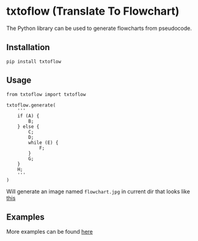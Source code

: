 # txtoflow (Translate To Flowchart)

The Python library can be used to generate flowcharts from pseudocode.

## Installation

  `pip install txtoflow`

## Usage

```python3
from txtoflow import txtoflow

txtoflow.generate(
    '''
    if (A) {
        B;
    } else {
        C;
        D;
        while (E) {
            F;
        }
        G;
    }
    H;
    '''
)
```

Will generate an image named `flowchart.jpg` in current dir that looks like
[this](https://github.com/KrishKasula/txtoflow/tree/master/examples/flowchart.jpg)

## Examples

More examples can be found [here](https://github.com/KrishKasula/txtoflow/tree/master/examples)
